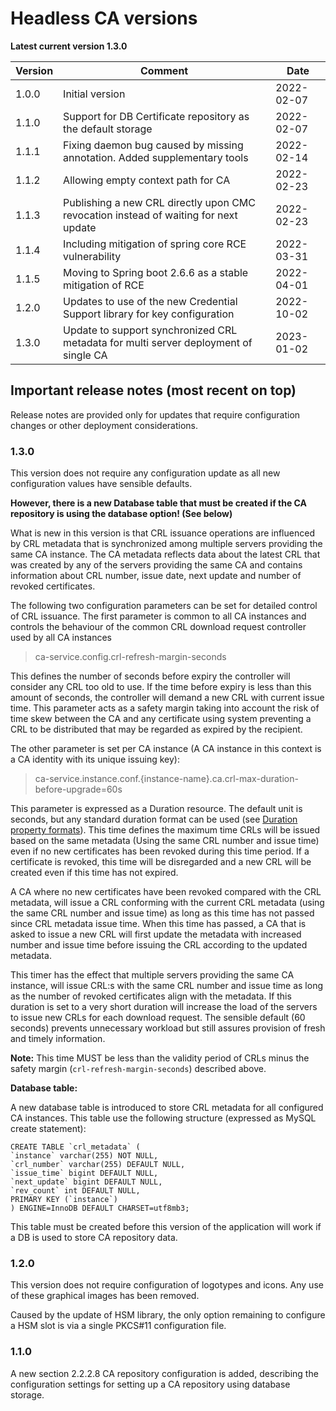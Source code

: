 # Headless CA versions

**Latest current version 1.3.0**

| Version | Comment                                                                              | Date       |
|---------|--------------------------------------------------------------------------------------|------------|
| 1.0.0   | Initial version                                                                      | 2022-02-07 |
| 1.1.0   | Support for DB Certificate repository as the default storage                         | 2022-02-07 |
| 1.1.1   | Fixing daemon bug caused by missing annotation. Added supplementary tools            | 2022-02-14 |
| 1.1.2   | Allowing empty context path for CA                                                   | 2022-02-23 |
| 1.1.3   | Publishing a new CRL directly upon CMC revocation instead of waiting for next update | 2022-02-23 |
| 1.1.4   | Including mitigation of spring core RCE vulnerability                                | 2022-03-31 |
| 1.1.5   | Moving to Spring boot 2.6.6 as a stable mitigation of RCE                            | 2022-04-01 |
| 1.2.0   | Updates to use of the new Credential Support library for key configuration           | 2022-10-02 |
| 1.3.0   | Update to support synchronized CRL metadata for multi server deployment of single CA | 2023-01-02 |



## Important release notes (most recent on top)

Release notes are provided only for updates that require configuration changes or other deployment considerations.

### 1.3.0

This version does not require any configuration update as all new configuration values have sensible defaults.

**However, there is a new Database table that must be created if the CA repository is using the database option! (See below)**

What is new in this version is that CRL issuance operations are influenced by CRL metadata that is synchronized
among multiple servers providing the same CA instance. The CA metadata reflects data about the latest
CRL that was created by any of the servers providing the same CA and contains information about CRL number, issue date,
next update and number of revoked certificates.

The following two configuration parameters can be set for detailed control of CRL issuance. The first
parameter is common to all CA instances and controls the behaviour of the common CRL download request controller
used by all CA instances

> ca-service.config.crl-refresh-margin-seconds

This defines the number of seconds before expiry the controller will consider any CRL too old to use. If the time
before expiry is less than this amount of seconds, the controller will demand a new CRL with current issue time. This
parameter acts as a safety margin taking into account the risk of time skew between the CA and any certificate
using system preventing a CRL to be distributed that may be regarded as expired by the recipient.

The other parameter is set per CA instance (A CA instance in this context is a CA identity with its unique issuing key):

> ca-service.instance.conf.{instance-name}.ca.crl-max-duration-before-upgrade=60s

This parameter is expressed as a Duration resource. The default unit is seconds, but any standard duration format can be used
(see [Duration property formats](https://docs.spring.io/spring-boot/docs/2.1.12.RELEASE/reference/html/boot-features-external-config.html#boot-features-external-config-conversion-duration)).
This time defines the maximum time CRLs will be issued based on the same metadata (Using the same
CRL number and issue time) even if no new certificates has been revoked during this time period. If a certificate is
revoked, this time will be disregarded and a new CRL will be created even if this time has not expired.

A CA where no new certificates have been revoked compared with the CRL metadata, will issue a CRL conforming with the current
CRL metadata (using the same CRL number and issue time) as long as this time has not passed since CRL metadata issue time. When
this time has passed, a CA that is asked to issue a new CRL will first update the metadata with increased number and issue time
before issuing the CRL according to the updated metadata.

This timer has the effect that multiple servers providing the same CA instance, will issue CRL:s with the same CRL number
and issue time as long as the number of revoked certificates align with the metadata.
If this duration is set to a very short duration will increase the load of the servers to issue new CRLs for each
download request. The sensible default (60 seconds) prevents unnecessary workload but still assures provision of fresh and timely information.

**Note:** This time MUST be less than the validity period of CRLs minus the safety margin (`crl-refresh-margin-seconds`) described above.

**Database table:**

A new database table is introduced to store CRL metadata for all configured CA instances. This table use the following structure
(expressed as MySQL create statement):

```
CREATE TABLE `crl_metadata` (
`instance` varchar(255) NOT NULL,
`crl_number` varchar(255) DEFAULT NULL,
`issue_time` bigint DEFAULT NULL,
`next_update` bigint DEFAULT NULL,
`rev_count` int DEFAULT NULL,
PRIMARY KEY (`instance`)
) ENGINE=InnoDB DEFAULT CHARSET=utf8mb3;
```

This table must be created before this version of the application will work if a DB is used to store CA repository data.

### 1.2.0

This version does not require configuration of logotypes and icons. Any use of these graphical images has been removed.

Caused by the update of HSM library, the only option remaining to configure a HSM slot is via a single PKCS#11 configuration file.

### 1.1.0

A new section 2.2.2.8 CA repository configuration is added, describing the configuration settings for setting up
a CA repository using database storage.

